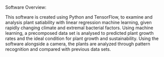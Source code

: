 
Software Overview:

This software is created using Python and TensorFlow, to examine and analysis plant satiability with linear regression machine learning, given rapidly changing climate and extremal bacterial factors.
Using machine learning, a precomposed data set is analysed to predicted plant growth rates and the ideal condition for plant growth and sustainability. Using the software alongside a camera, the plants are analyzed through pattern recognition and compared with previous data sets. 




